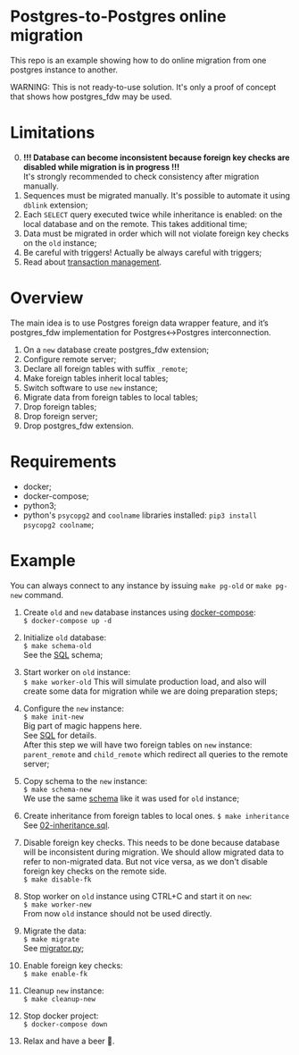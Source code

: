 # Postgres-to-Postgres online migration

This repo is an example showing how to do online migration from one postgres
instance to another.

WARNING: This is not ready-to-use solution. It's only a proof of concept that
shows how postgres_fdw may be used.

# Limitations

0. **!!! Database can become inconsistent because foreign key
   checks are disabled while migration is in progress !!!**\
   It's strongly recommended to check consistency after migration manually.
1. Sequences must be migrated manually. It's possible to automate
   it using `dblink` extension;
2. Each `SELECT` query executed twice while inheritance
   is enabled: on the local database and on the remote. This takes additional time;
3. Data must be migrated in order which will not violate
   foreign key checks on the `old` instance;
4. Be careful with triggers! Actually be always careful with triggers;
5. Read about [transaction management](https://www.postgresql.org/docs/13/postgres-fdw.html#id-1.11.7.42.12).

# Overview

The main idea is to use Postgres foreign data wrapper feature, and
it’s postgres_fdw implementation for Postgres<->Postgres interconnection.

1. On a `new` database create postgres_fdw extension;
2. Configure remote server;
3. Declare all foreign tables with suffix `_remote`;
5. Make foreign tables inherit local tables;
6. Switch software to use `new` instance;
7. Migrate data from foreign tables to local tables;
8. Drop foreign tables;
9. Drop foreign server;
10. Drop postgres_fdw extension.

# Requirements

- docker;
- docker-compose;
- python3;
- python's `psycopg2` and `coolname` libraries installed: `pip3 install psycopg2 coolname`;

# Example

You can always connect to any instance by issuing `make pg-old` or `make pg-new` command.

1. Create `old` and `new` database instances using [docker-compose](docker-compose.yml):\
   `$ docker-compose up -d`

2. Initialize `old` database:\
   `$ make schema-old`\
   See the [SQL](00-schema.sql) schema;
   
3. Start worker on `old` instance:\
   `$ make worker-old`
   This will simulate production load, and also will create
   some data for migration while we are doing preparation steps;
   
4. Configure the `new` instance:\
   `$ make init-new`\
   Big part of magic happens here.\
   See [SQL](01-init-new.sql) for details.\
   After this step we will have two foreign tables on `new` instance: `parent_remote` and
   `child_remote` which redirect all queries to the remote server;
   
5. Copy schema to the `new` instance:\
   `$ make schema-new`\
   We use the same [schema](00-schema.sql) like it was used for `old` instance;
   
6. Create inheritance from foreign tables to local ones.
   `$ make inheritance`\
   See [02-inheritance.sql](02-inheritance.sql).

7. Disable foreign key checks. This needs to be done because database
   will be inconsistent during migration. We should allow migrated data to refer
   to non-migrated data. But not vice versa, as we don't disable foreign key checks on
   the remote side.\
   `$ make disable-fk`

7. Stop worker on `old` instance using CTRL+C and start it on `new`:\
   `$ make worker-new`\
   From now `old` instance should not be used directly.

8. Migrate the data:\
   `$ make migrate`\
   See [migrator.py](migrator.py);

9. Enable foreign key checks:\
   `$ make enable-fk`

9. Cleanup `new` instance:\
   `$ make cleanup-new`
   
10. Stop docker project:\
   `$ docker-compose down`

11. Relax and have a beer 🍺.
